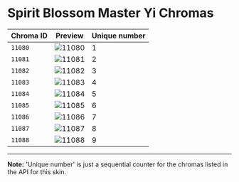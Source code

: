 # Spirit Blossom Master Yi Chromas

| Chroma ID | Preview | Unique number |
|---|---|---|
| `11080` | ![11080](https://raw.communitydragon.org/latest/plugins/rcp-be-lol-game-data/global/default/v1/champion-chroma-images/11/11080.png) | 1 |
| `11081` | ![11081](https://raw.communitydragon.org/latest/plugins/rcp-be-lol-game-data/global/default/v1/champion-chroma-images/11/11081.png) | 2 |
| `11082` | ![11082](https://raw.communitydragon.org/latest/plugins/rcp-be-lol-game-data/global/default/v1/champion-chroma-images/11/11082.png) | 3 |
| `11083` | ![11083](https://raw.communitydragon.org/latest/plugins/rcp-be-lol-game-data/global/default/v1/champion-chroma-images/11/11083.png) | 4 |
| `11084` | ![11084](https://raw.communitydragon.org/latest/plugins/rcp-be-lol-game-data/global/default/v1/champion-chroma-images/11/11084.png) | 5 |
| `11085` | ![11085](https://raw.communitydragon.org/latest/plugins/rcp-be-lol-game-data/global/default/v1/champion-chroma-images/11/11085.png) | 6 |
| `11086` | ![11086](https://raw.communitydragon.org/latest/plugins/rcp-be-lol-game-data/global/default/v1/champion-chroma-images/11/11086.png) | 7 |
| `11087` | ![11087](https://raw.communitydragon.org/latest/plugins/rcp-be-lol-game-data/global/default/v1/champion-chroma-images/11/11087.png) | 8 |
| `11088` | ![11088](https://raw.communitydragon.org/latest/plugins/rcp-be-lol-game-data/global/default/v1/champion-chroma-images/11/11088.png) | 9 |

---

**Note:** 'Unique number' is just a sequential counter for the chromas listed in the API for this skin.